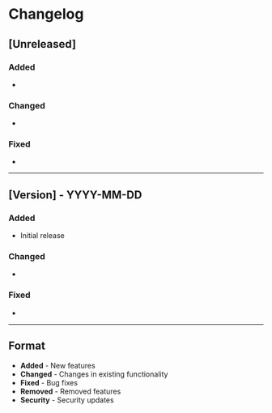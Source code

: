 # Changelog

## [Unreleased]

### Added
-

### Changed
-

### Fixed
-

---

## [Version] - YYYY-MM-DD

### Added
- Initial release

### Changed
-

### Fixed
-

---

## Format

- **Added** - New features
- **Changed** - Changes in existing functionality
- **Fixed** - Bug fixes
- **Removed** - Removed features
- **Security** - Security updates
